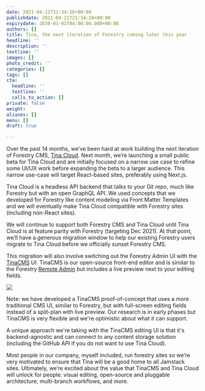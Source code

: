 ```yaml
---
date: 2021-04-21T21:34:28+00:00
publishdate: 2021-04-21T21:34:28+00:00
expirydate: 2030-01-01T04:00:00.000+00:00
authors: []
title: Tina, the next iteration of Forestry coming later this year
headline: ''
description: ''
textline: ''
images: []
photo_credit: ''
categories: []
tags: []
cta:
  headline: ''
  textline: ''
  calls_to_action: []
private: false
weight: 
aliases: []
menu: []
draft: true

---
```

Over the past 14 months, we’ve been hard at work building the next iteration of Forestry CMS, [Tina Cloud](https://tina.io/blog/tina-cloud-a-headless-cms-backed-by-git/). Next month, we’re launching a small public beta for Tina Cloud and are initially focused on a narrow use case to refine some UI/UX work before expanding the beta to a larger audience.  This narrow use-case will target React-based sites, preferably using Next.js.

Tina Cloud is a headless API backend that talks to your Git repo, much like Forestry but with an open GraphQL API.  We used concepts that we developed for Forestry like content modeling via Front Matter Templates and we will eventually make Tina Cloud compatible with Forestry sites (including non-React sites).

We will continue to support both Forestry CMS and Tina Cloud until Tina Cloud is at feature parity with Forestry (targeting Dec 2021). At that point, we’ll have a generous migration window to help our existing Forestry users migrate to Tina Cloud before we officially sunset Forestry CMS.   

This migration will also involve switching out the Forestry Admin UI with the [TinaCMS](http://tina.io/) UI. TinaCMS is our open-source front-end editor and is similar to the Forestry [Remote Admin](https://forestry.io/docs/editing/remote-admin/) but includes a live preview next to your editing fields.

![](https://res.cloudinary.com/forestry-demo/image/upload/v1619023278/tina-cms-visual-editing.gif)

Note: we have developed a TinaCMS proof-of-concept that uses a more traditional CMS UI, similar to Forestry, but with full-screen editing fields instead of a split-plan with live preview.  Our research is in early phases but TinaCMS is very flexible and we're optimistic about what it can support. 

A unique approach we're taking with the TinaCMS editing UI is that it's backend-agnostic and can connect to any content storage solution (including the GitHub API if you do not want to use Tina Cloud).

Most people in our company, myself included, run forestry sites so we’re very motivated to ensure that Tina will be a good home to all Jamstack sites. Ultimately, we’re excited about the value that TinaCMS and Tina Cloud will unlock for people: visual editing, open-source and pluggable architecture, multi-branch workflows, and more.